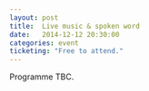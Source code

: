 ```yaml
---
layout: post
title:  Live music & spoken word
date:   2014-12-12 20:30:00
categories: event
ticketing: "Free to attend."
---
```

Programme TBC.